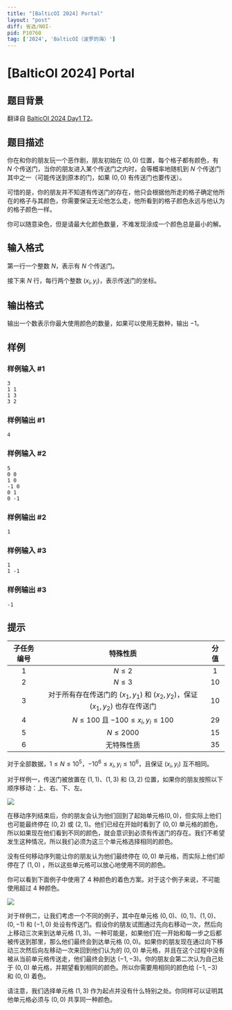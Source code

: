 ```yaml
---
title: "[BalticOI 2024] Portal"
layout: "post"
diff: 省选/NOI-
pid: P10760
tag: ['2024', 'BalticOI（波罗的海）']
---
```

# [BalticOI 2024] Portal
## 题目背景

翻译自 [BalticOI 2024 Day1 T2](https://boi2024.lmio.lt/tasks/d1-portal-statement.pdf)。
## 题目描述

你在和你的朋友玩一个恶作剧，朋友初始在 $(0,0)$ 位置，每个格子都有颜色，有 $N$ 个传送门，当你的朋友进入某个传送门之内时，会等概率地随机到 $N$ 个传送门其中之一（可能传送到原本的门，如果 $(0,0)$ 有传送门也要传送）。

可惜的是，你的朋友并不知道有传送门的存在，他只会根据他所走的格子确定他所在的格子与其颜色，你需要保证无论他怎么走，他所看到的格子颜色永远与他认为的格子颜色一样。

你可以随意染色，但是请最大化颜色数量，不难发现涂成一个颜色总是最小的解。
## 输入格式

第一行一个整数 $N$，表示有 $N$ 个传送门。

接下来 $N$ 行，每行两个整数 $(x_i,y_i)$，表示传送门的坐标。
## 输出格式

输出一个数表示你最大使用颜色的数量，如果可以使用无数种，输出 $-1$。
## 样例

### 样例输入 #1
```
3
1 1
1 3
3 2
```
### 样例输出 #1
```
4
```
### 样例输入 #2
```
5
0 0
1 0
-1 0
0 1
0 -1
```
### 样例输出 #2
```
1
```
### 样例输入 #3
```
1
1 -1 
```
### 样例输出 #3
```
-1
```
## 提示

| 子任务编号 | 特殊性质 | 分值 |
| :-----------: | :-----------: | :-----------: |
| $1$ | $N \leq 2$ | $1$ |
| $2$ | $N \leq 3$ | $10$ |
| $3$ | 对于所有存在传送门的 $(x_1,y_1)$ 和 $(x_2,y_2)$，保证 $(x_1,y_2)$ 也存在传送门 | $10$ |
| $4$ | $N \leq 100$ 且 $-100 \leq x_i,y_i \leq 100$ | $29$ |
| $5$ | $N \leq 2000$ | $15$ |
| $6$ | 无特殊性质 | $35$ |

对于全部数据，$1 \leq N \leq 10^5$，$-10^6 \leq x_i,y_i \leq 10^6$，且保证 $(x_i,y_i)$ 互不相同。


对于样例一，传送门被放置在 $(1,1)$、$(1,3)$ 和 $(3,2)$ 位置，如果你的朋友按照以下顺序移动：上、右、下、左。

![](https://cdn.luogu.com.cn/upload/image_hosting/cjusbzy8.png)

在移动序列结束后，你的朋友会认为他们回到了起始单元格$(0,0)$，但实际上他们也可能最终停在 $(0,2)$ 或 $(2,1)$。他们已经在开始时看到了 $(0,0)$ 单元格的颜色，所以如果现在他们看到不同的颜色，就会意识到必须有传送门的存在。我们不希望发生这种情况，所以我们必须为这三个单元格选择相同的颜色。

没有任何移动序列能让你的朋友认为他们最终停在 $(0,0)$ 单元格，而实际上他们却停在了 $(1,0)$ ，所以这些单元格可以放心地使用不同的颜色。

你可以看到下面例子中使用了 $4$ 种颜色的着色方案。对于这个例子来说，不可能使用超过 $4$ 种颜色。

![](https://cdn.luogu.com.cn/upload/image_hosting/i123jgsw.png)

对于样例二，让我们考虑一个不同的例子，其中在单元格 $(0,0)$、$(0,1)$、$(1,0)$、$(0,-1)$ 和 $(-1,0)$ 处设有传送门。假设你的朋友试图通过先向右移动一次，然后向上移动三次来到达单元格 $(1,3)$。一种可能是，如果他们在一开始和每一步之后都被传送到那里，那么他们最终会到达单元格 $(0,0)$。如果你的朋友现在通过向下移动三次然后向左移动一次来回到他们认为的 $(0,0)$ 单元格，并且在这个过程中没有被从当前单元格传送走，他们最终会到达 $(-1,-3)$。你的朋友会第二次认为自己处于 $(0, 0)$ 单元格，并期望看到相同的颜色。所以你需要用相同的颜色给 $(-1,-3)$ 和 $(0, 0)$ 着色。

请注意，我们选择单元格 $(1,3)$ 作为起点并没有什么特别之处。你同样可以证明其他单元格必须与 $(0,0)$ 共享同一种颜色。
